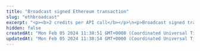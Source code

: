 ```yaml
---
title: "Broadcast signed Ethereum transaction"
slug: "ethbroadcast"
excerpt: "<p><b>2 credits per API call</b></p>\n<p>Broadcast signed transaction to Ethereum blockchain. This method is used internally from Tatum KMS or Tatum client libraries.\nIt is possible to create custom signing mechanism and use this method only for broadcasting data to the blockchain.</p>"
hidden: false
createdAt: "Mon Feb 05 2024 11:38:51 GMT+0000 (Coordinated Universal Time)"
updatedAt: "Mon Feb 05 2024 11:38:54 GMT+0000 (Coordinated Universal Time)"
---
```

